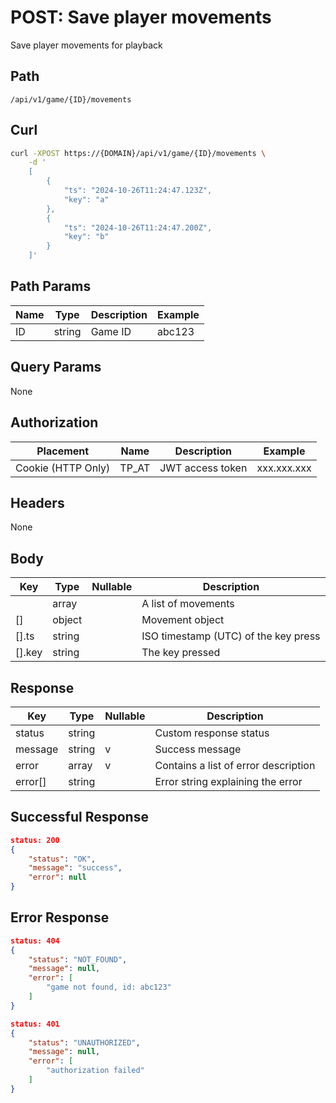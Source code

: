 # POST: Save player movements
Save player movements for playback

## Path
```
/api/v1/game/{ID}/movements
```

## Curl
```bash
curl -XPOST https://{DOMAIN}/api/v1/game/{ID}/movements \
    -d '
    [
        {
            "ts": "2024-10-26T11:24:47.123Z",
            "key": "a"
        },
        {
            "ts": "2024-10-26T11:24:47.200Z",
            "key": "b"
        }
    ]'
```

## Path Params
| Name | Type   | Description | Example |
| ---  | ---    | ---         | ---     |
| ID   | string | Game ID     | abc123  |

## Query Params
None

## Authorization
| Placement          | Name  | Description      | Example     |
| ---                | ---   | ---              | ---         |
| Cookie (HTTP Only) | TP_AT | JWT access token | xxx.xxx.xxx |


## Headers
None

## Body
| Key    | Type   | Nullable | Description                          |
| ---    | ---    | ---      | ---                                  |
|        | array  |          | A list of movements                  |
| []     | object |          | Movement object                      |
| [].ts  | string |          | ISO timestamp (UTC) of the key press |
| [].key | string |          | The key pressed                      |


## Response
| Key     | Type   | Nullable | Description                          |
| ---     | ---    | ---      | ---                                  |
| status  | string |          | Custom response status               |
| message | string | v        | Success message                        |
| error   | array  | v        | Contains a list of error description |
| error[] | string |          | Error string explaining the error    |

## Successful Response
```json
status: 200
{
    "status": "OK",
    "message": "success",
    "error": null
}
```
## Error Response
```json
status: 404
{
    "status": "NOT_FOUND",
    "message": null,
    "error": [
        "game not found, id: abc123"
    ]
}
```

```json
status: 401
{
    "status": "UNAUTHORIZED",
    "message": null,
    "error": [
        "authorization failed"
    ]
}
```
